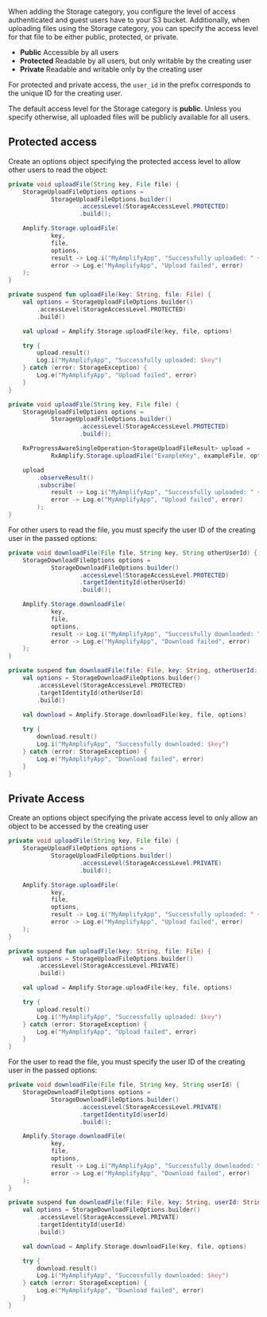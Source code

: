  When adding the Storage category, you configure the level of access authenticated and guest users have to your S3 bucket. Additionally, when uploading files using the Storage category, you can specify the access level for that file to be either public, protected, or private.

- **Public** Accessible by all users
- **Protected** Readable by all users, but only writable by the creating user
- **Private** Readable and writable only by the creating user

For protected and private access, the `user_id` in the prefix corresponds to the unique ID for the creating user.

<amplify-callout>

The default access level for the Storage category is **public**. Unless you specify otherwise, all uploaded files will be publicly available for all users.

</amplify-callout>

## Protected access

Create an options object specifying the protected access level to allow other users to read the object:

<amplify-block-switcher>
<amplify-block name="Java">

```java
private void uploadFile(String key, File file) {
    StorageUploadFileOptions options =
            StorageUploadFileOptions.builder()
                    .accessLevel(StorageAccessLevel.PROTECTED)
                    .build();

    Amplify.Storage.uploadFile(
            key,
            file,
            options,
            result -> Log.i("MyAmplifyApp", "Successfully uploaded: " + key),
            error -> Log.e("MyAmplifyApp", "Upload failed", error)
    );
}
```

</amplify-block>
<amplify-block name="Kotlin">

```kotlin
private suspend fun uploadFile(key: String, file: File) {
    val options = StorageUploadFileOptions.builder()
        .accessLevel(StorageAccessLevel.PROTECTED)
        .build()

    val upload = Amplify.Storage.uploadFile(key, file, options)

    try {
        upload.result()
        Log.i("MyAmplifyApp", "Successfully uploaded: $key")
    } catch (error: StorageException) {
        Log.e("MyAmplifyApp", "Upload failed", error)
    }
}
```

</amplify-block>
<amplify-block name="RxJava">

```java
private void uploadFile(String key, File file) {
    StorageUploadFileOptions options =
            StorageUploadFileOptions.builder()
                    .accessLevel(StorageAccessLevel.PROTECTED)
                    .build();

    RxProgressAwareSingleOperation<StorageUploadFileResult> upload =
            RxAmplify.Storage.uploadFile("ExampleKey", exampleFile, options);

    upload
        .observeResult()
        .subscribe(
            result -> Log.i("MyAmplifyApp", "Successfully uploaded: " + result.getKey()),
            error -> Log.e("MyAmplifyApp", "Upload failed", error)
        );
}
```

</amplify-block>
</amplify-block-switcher>

For other users to read the file, you must specify the user ID of the creating user in the passed options:

<amplify-block-switcher>
<amplify-block name="Java">

```java
private void downloadFile(File file, String key, String otherUserId) {
    StorageDownloadFileOptions options =
            StorageDownloadFileOptions.builder()
                    .accessLevel(StorageAccessLevel.PROTECTED)
                    .targetIdentityId(otherUserId)
                    .build();

    Amplify.Storage.downloadFile(
            key,
            file,
            options,
            result -> Log.i("MyAmplifyApp", "Successfully downloaded: " + key),
            error -> Log.e("MyAmplifyApp", "Download failed", error)
    );
}
```

</amplify-block>
<amplify-block name="Kotlin">

```kotlin
private suspend fun downloadFile(file: File, key: String, otherUserId: String) {
    val options = StorageDownloadFileOptions.builder()
        .accessLevel(StorageAccessLevel.PROTECTED)
        .targetIdentityId(otherUserId)
        .build()
    
    val download = Amplify.Storage.downloadFile(key, file, options)

    try {
        download.result()
        Log.i("MyAmplifyApp", "Successfully downloaded: $key")
    } catch (error: StorageException) {
        Log.e("MyAmplifyApp", "Download failed", error)
    }
}
```

</amplify-block>
</amplify-block-switcher>

## Private Access

Create an options object specifying the private access level to only allow an object to be accessed by the creating user

<amplify-block-switcher>
<amplify-block name="Java">

```java
private void uploadFile(String key, File file) {
    StorageUploadFileOptions options =
            StorageUploadFileOptions.builder()
                    .accessLevel(StorageAccessLevel.PRIVATE)
                    .build();

    Amplify.Storage.uploadFile(
            key,
            file,
            options,
            result -> Log.i("MyAmplifyApp", "Successfully uploaded: " + key,
            error -> Log.e("MyAmplifyApp", "Upload failed", error)
    );
}
```

</amplify-block>
<amplify-block name="Kotlin">

```kotlin
private suspend fun uploadFile(key: String, file: File) {
    val options = StorageUploadFileOptions.builder()
        .accessLevel(StorageAccessLevel.PRIVATE)
        .build()

    val upload = Amplify.Storage.uploadFile(key, file, options)

    try {
        upload.result()
        Log.i("MyAmplifyApp", "Successfully uploaded: $key")
    } catch (error: StorageException) {
        Log.e("MyAmplifyApp", "Upload failed", error)
    }
}
```

</amplify-block>
</amplify-block-switcher>

For the user to read the file, you must specify the user ID of the creating user in the passed options:

<amplify-block-switcher>
<amplify-block name="Java">

```java
private void downloadFile(File file, String key, String userId) {
    StorageDownloadFileOptions options =
            StorageDownloadFileOptions.builder()
                    .accessLevel(StorageAccessLevel.PRIVATE)
                    .targetIdentityId(userId)
                    .build();

    Amplify.Storage.downloadFile(
            key,
            file,
            options,
            result -> Log.i("MyAmplifyApp", "Successfully downloaded: " + key),
            error -> Log.e("MyAmplifyApp", "Download failed", error)
    );
}
```

</amplify-block>
<amplify-block name="Kotlin">

```kotlin
private suspend fun downloadFile(file: File, key: String, userId: String) {
    val options = StorageDownloadFileOptions.builder()
        .accessLevel(StorageAccessLevel.PRIVATE)
        .targetIdentityId(userId)
        .build()

    val download = Amplify.Storage.downloadFile(key, file, options)

    try {
        download.result()
        Log.i("MyAmplifyApp", "Successfully downloaded: $key")
    } catch (error: StorageException) {
        Log.e("MyAmplifyApp", "Download failed", error)
    }
}
```

</amplify-block>
</amplify-block-switcher>
